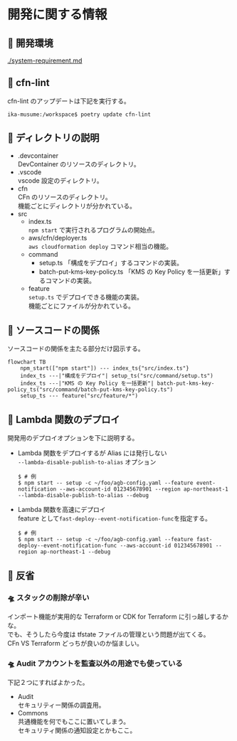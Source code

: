 # 開発に関する情報

## 🚀 開発環境

[./system-requirement.md](./system-requirement.md)

## 🚀 cfn-lint

cfn-lint のアップデートは下記を実行する。

```shell
ika-musume:/workspace$ poetry update cfn-lint
```

## 🚀 ディレクトリの説明

- .devcontainer  
  DevContainer のリソースのディレクトリ。
- .vscode  
  vscode 設定のディレクトリ。
- cfn  
  CFn のリソースのディレクトリ。  
  機能ごとにディレクトリが分かれている。
- src
  - index.ts  
    `npm start` で実行されるプログラムの開始点。
  - aws/cfn/deployer.ts  
    `aws cloudformation deploy` コマンド相当の機能。
  - command
    - setup.ts
      「構成をデプロイ」するコマンドの実装。
    - batch-put-kms-key-policy.ts
      「KMS の Key Policy を一括更新」するコマンドの実装。
  - feature  
    `setup.ts` でデプロイできる機能の実装。  
    機能ごとにファイルが分かれている。

## 🚀 ソースコードの関係

ソースコードの関係を主たる部分だけ図示する。

```mermaid
flowchart TB
    npm_start(["npm start"]) --- index_ts{"src/index.ts"}
    index_ts ---|"構成をデプロイ"| setup_ts("src/command/setup.ts")
    index_ts ---|"KMS の Key Policy を一括更新"| batch-put-kms-key-policy_ts("src/command/batch-put-kms-key-policy.ts")
    setup_ts --- feature("src/feature/*")
```

## 🚀 Lambda 関数のデプロイ

開発用のデプロイオプションを下に説明する。

- Lambda 関数をデプロイするが Alias には発行しない  
  `--lambda-disable-publish-to-alias` オプション

  ```shell
  $ # 例
  $ npm start -- setup -c ~/foo/agb-config.yaml --feature event-notification --aws-account-id 012345678901 --region ap-northeast-1 --lambda-disable-publish-to-alias --debug
  ```

- Lambda 関数を高速にデプロイ  
  feature として`fast-deploy--event-notification-func`を指定する。

  ```shell
  $ # 例
  $ npm start -- setup -c ~/foo/agb-config.yaml --feature fast-deploy--event-notification-func --aws-account-id 012345678901 --region ap-northeast-1 --debug
  ```

## 🚀 反省

### 🛸 スタックの削除が辛い

インポート機能が実用的な Terraform or CDK for Terraform に引っ越しするかな。  
でも、そうしたら今度は tfstate ファイルの管理という問題が出てくる。  
CFn VS Terraform どっちが良いのか悩ましい。

### 🛸 Audit アカウントを監査以外の用途でも使っている

下記２つにすればよかった。

- Audit  
   セキュリティー関係の調査用。
- Commons  
   共通機能を何でもここに置いてしまう。  
   セキュリティ関係の通知設定とかもここ。
